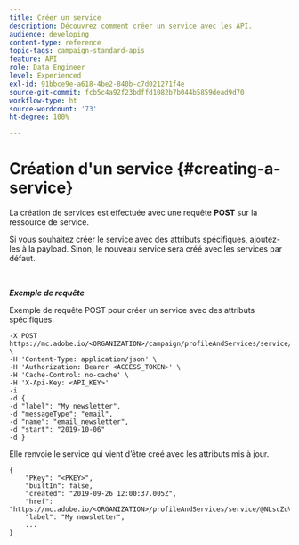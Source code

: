 ```yaml
---
title: Créer un service
description: Découvrez comment créer un service avec les API.
audience: developing
content-type: reference
topic-tags: campaign-standard-apis
feature: API
role: Data Engineer
level: Experienced
exl-id: 91bbce9e-a618-4be2-840b-c7d021271f4e
source-git-commit: fcb5c4a92f23bdffd1082b7b044b5859dead9d70
workflow-type: ht
source-wordcount: '73'
ht-degree: 100%

---
```


# Création d&#39;un service {#creating-a-service}

La création de services est effectuée avec une requête **POST** sur la ressource de service.

Si vous souhaitez créer le service avec des attributs spécifiques, ajoutez-les à la payload. Sinon, le nouveau service sera créé avec les services par défaut.

<br/>

***Exemple de requête***

Exemple de requête POST pour créer un service avec des attributs spécifiques.

```
-X POST https://mc.adobe.io/<ORGANIZATION>/campaign/profileAndServices/service/ \
-H 'Content-Type: application/json' \
-H 'Authorization: Bearer <ACCESS_TOKEN>' \
-H 'Cache-Control: no-cache' \
-H 'X-Api-Key: <API_KEY>'
-i
-d {
-d "label": "My newsletter",
-d "messageType": "email",
-d "name": "email_newsletter",
-d "start": "2019-10-06"
-d }
```

Elle renvoie le service qui vient d’être créé avec les attributs mis à jour.

```
{
    "PKey": "<PKEY>",
    "builtIn": false,
    "created": "2019-09-26 12:00:37.005Z",
    "href": "https://mc.adobe.io/<ORGANIZATION>/profileAndServices/service/@NLscZuVHxdVu9rPftvrMWFfR1zRIxQGswSOmGLrK09JTF_iWhB0JCUHEndA_vvy__k9mzOYa5NVkcWDcrK8qGh0wygahX9kRcD44kiWWSEceShn3",
    "label": "My newsletter",
    ...
}
```
